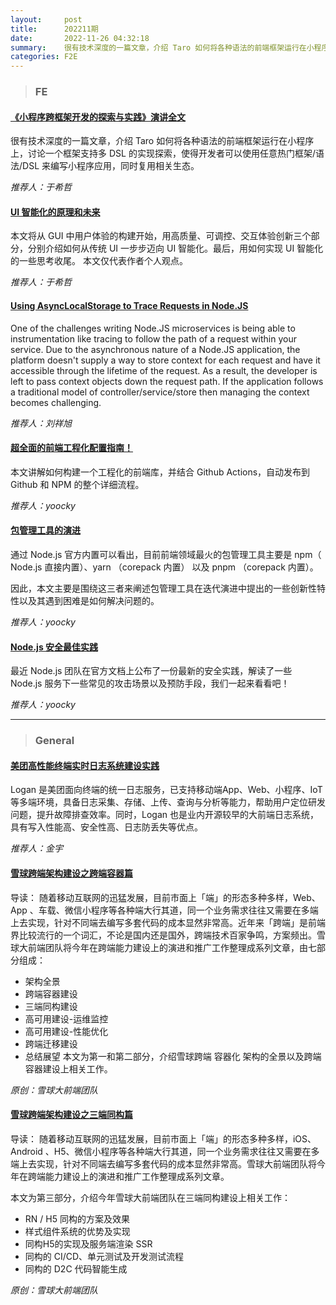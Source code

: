 ```yaml
---
layout:     post
title:      202211期
date:       2022-11-26 04:32:18
summary:    很有技术深度的一篇文章，介绍 Taro 如何将各种语法的前端框架运行在小程序上，讨论一个框架支持多 DSL 的实现探索，使得开发者可以使用任意热门框架/语法/DSL 来编写小程序应用，同时复用相关生态。
categories: F2E
---
```



> ### FE

#### [《小程序跨框架开发的探索与实践》演讲全文](https://mp.weixin.qq.com/s?__biz=MzU3NDkzMTI3MA==&mid=2247483770&idx=1&sn=ba2cdea5256e1c4e7bb513aa4c837834)

很有技术深度的一篇文章，介绍 Taro 如何将各种语法的前端框架运行在小程序上，讨论一个框架支持多 DSL 的实现探索，使得开发者可以使用任意热门框架/语法/DSL 来编写小程序应用，同时复用相关生态。

*推荐人：于希哲*


#### [UI 智能化的原理和未来](https://mp.weixin.qq.com/s/J4TWPhPni7qwJ1JARZvqdw)

本文将从 GUI 中用户体验的构建开始，用高质量、可调控、交互体验创新三个部分，分别介绍如何从传统 UI 一步步迈向 UI 智能化。最后，用如何实现 UI 智能化的一些思考收尾。 本文仅代表作者个人观点。

*推荐人：于希哲*


#### [Using AsyncLocalStorage to Trace Requests in Node.JS](https://issalcedo.me/posts/node-localstorage-trace)

One of the challenges writing Node.JS microservices is being able to instrumentation like tracing to follow the path of a request within your service. Due to the asynchronous nature of a Node.JS application, the platform doesn't supply a way to store context for each request and have it accessible through the lifetime of the request. As a result, the developer is left to pass context objects down the request path. If the application follows a traditional model of controller/service/store then managing the context becomes challenging.

*推荐人：刘祥旭*


#### [超全面的前端工程化配置指南！](https://mp.weixin.qq.com/s/PmKsmT2rFtYqjy2XmPYhEQ)

本文讲解如何构建一个工程化的前端库，并结合 Github Actions，自动发布到 Github 和 NPM 的整个详细流程。

*推荐人：yoocky*


#### [包管理工具的演进](https://mp.weixin.qq.com/s/beP1bxgbTT1Z91KS3svDvw)

通过 Node.js 官方内置可以看出，目前前端领域最火的包管理工具主要是 npm（ Node.js 直接内置）、yarn （corepack 内置） 以及 pnpm （corepack 内置）。

因此，本文主要是围绕这三者来阐述包管理工具在迭代演进中提出的一些创新性特性以及其遇到困难是如何解决问题的。


*推荐人：yoocky*

#### [Node.js 安全最佳实践](https://mp.weixin.qq.com/s/2CBGgtja04NnOerpKfk0Ug)

最近 Node.js 团队在官方文档上公布了一份最新的安全实践，解读了一些 Node.js 服务下一些常见的攻击场景以及预防手段，我们一起来看看吧！


*推荐人：yoocky*


---

> ### General

#### [美团高性能终端实时日志系统建设实践](https://mp.weixin.qq.com/s/BAcB_LQ1Nr00Y7RxjRDK1g)

Logan 是美团面向终端的统一日志服务，已支持移动端App、Web、小程序、IoT 等多端环境，具备日志采集、存储、上传、查询与分析等能力，帮助用户定位研发问题，提升故障排查效率。同时，Logan 也是业内开源较早的大前端日志系统，具有写入性能高、安全性高、日志防丢失等优点。

*推荐人：金宇*


#### [雪球跨端架构建设之跨端容器篇](https://mp.weixin.qq.com/s/fyBHtKEFdTseC8zERPRLmA)

导读： 随着移动互联网的迅猛发展，目前市面上「端」的形态多种多样，Web、App 、车载、微信小程序等各种端大行其道，同一个业务需求往往又需要在多端上去实现，针对不同端去编写多套代码的成本显然非常高。近年来「跨端」是前端界比较流行的一个词汇，不论是国内还是国外，跨端技术百家争鸣，方案频出。雪球大前端团队将今年在跨端能力建设上的演进和推广工作整理成系列文章，由七部分组成：

* 架构全景
* 跨端容器建设
* 三端同构建设
* 高可用建设-运维监控
* 高可用建设-性能优化
* 跨端迁移建设
* 总结展望
本文为第一和第二部分，介绍雪球跨端 容器化 架构的全景以及跨端容器建设上相关工作。

*原创：雪球大前端团队*


#### [雪球跨端架构建设之三端同构篇](https://mp.weixin.qq.com/s/3DRsUeZs5Z6TrMVlPrLiuA)

导读： 随着移动互联网的迅猛发展，目前市面上「端」的形态多种多样，iOS、Android 、H5、微信小程序等各种端大行其道，同一个业务需求往往又需要在多端上去实现，针对不同端去编写多套代码的成本显然非常高。雪球大前端团队将今年在跨端能力建设上的演进和推广工作整理成系列文章。

本文为第三部分，介绍今年雪球大前端团队在三端同构建设上相关工作：

* RN / H5 同构的方案及效果
* 样式组件系统的优势及实现
* 同构H5的实现及服务端渲染 SSR
* 同构的 CI/CD、单元测试及开发测试流程
* 同构的 D2C 代码智能生成

*原创：雪球大前端团队*
